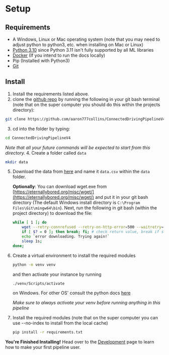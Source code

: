 # Setup
## Requirements
- A Windows, Linux or Mac operating system (note that you may need to adjust python to python3, etc. when installing on Mac or Linux)
- [Python 3.10](https://www.python.org/downloads/release/python-31011/) since Python 3.11 isn't fully supported by all ML libraries
- [Docker](https://www.docker.com/products/docker-desktop/) (If you intend to run the docs locally)
- Pip (Installed with Python3)
- [Git](https://git-scm.com/downloads)
## Install
1. Install the requirements listed above.
2. clone the [github repo](https://github.com/aaron777collins/ConnectedDrivingPipelineV4) by running the following in your git bash terminal (note that on the super computer you should do this within the projects directory):
``` bash
git clone https://github.com/aaron777collins/ConnectedDrivingPipelineV4.git
```
3. cd into the folder by typing:
``` bash
cd ConnectedDrivingPipelineV4
```
*Note that all your future commands will be expected to start from this directory.*
4. Create a folder called `data`
``` bash
mkdir data
```
5. Download the data from [here](https://data.transportation.gov/api/views/9k4m-a3jc/rows.csv?accessType=DOWNLOAD) and name it `data.csv` within the `data` folder.

    **Optionally**: You can download wget.exe from [https://eternallybored.org/misc/wget/](https://eternallybored.org/misc/wget/) and put it in your git bash directory (The default Windows install directory is `C:\Program Files\Git\mingw64\bin`).
    Next, run the following in git bash (within the project directory) to download the file:
    ``` bash
    while [ 1 ]; do
        wget --retry-connrefused --retry-on-http-error=500 --waitretry=1 --read-timeout=20 --timeout=15 -t 0 --continue -O data/data.csv https://data.transportation.gov/api/views/9k4m-a3jc/rows.csv?accessType=DOWNLOAD
        if [ $? = 0 ]; then break; fi; # check return value, break if successful (0)
        echo `error downloading. Trying again!`
        sleep 1s;
    done;
    ```

6. Create a virtual environment to install the required modules
    ``` bash
    python -m venv venv
    ```
    and then activate your instance by running
    ``` bash
    ./venv/Scripts/activate
    ```
    on Windows. For other OS' consult the python docs [here](https://packaging.python.org/en/latest/guides/installing-using-pip-and-virtual-environments/)

    *Make sure to always activate your venv before running anything in this pipeline*

7. Install the required modules (note that on the super computer you can use --no-index to install from the local cache)

    ``` bash
    pip install -r requirements.txt
    ```

**You're Finished Installing!**
Head over to the [Development](development.md) page to learn how to make your first pipeline user.
